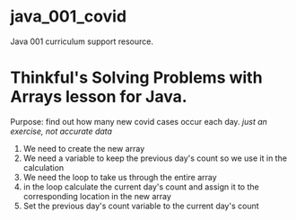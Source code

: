# java_001_covid
Java 001 curriculum support resource.

# Thinkful's Solving Problems with Arrays lesson for Java.

Purpose: find out how many new covid cases occur each day.
*just an exercise, not accurate data*

1. We need to create the new array
2. We need a variable to keep the previous day's count so we use it in the calculation
3. We need the loop to take us through the entire array
4. in the loop calculate the current day's count and assign it to the corresponding location in the new array
5. Set the previous day's count variable to the current day's count
